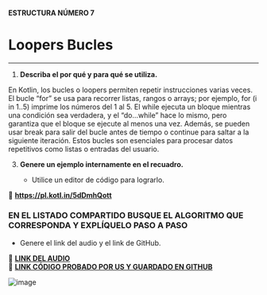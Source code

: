#### ESTRUCTURA NÚMERO 7
# Loopers Bucles

---

1. **Describa el por qué y para qué se utiliza.**
   
En Kotlin, los bucles o loopers permiten repetir instrucciones varias veces. El bucle “for” se usa para recorrer listas, rangos o arrays; por ejemplo, for (i in 1..5) imprime los números del 1 al 5. El while ejecuta un bloque mientras una condición sea verdadera, y el “do...while” hace lo mismo, pero garantiza que el bloque se ejecute al menos una vez. Además, se pueden usar break para salir del bucle antes de tiempo o continue para saltar a la siguiente iteración. Estos bucles son esenciales para procesar datos repetitivos como listas o entradas del usuario.

3. **Genere un ejemplo internamente en el recuadro.**  

   - Utilice un editor de código para lograrlo.  

🔗 **https://pl.kotl.in/5dDmhQott** 

### EN EL LISTADO COMPARTIDO BUSQUE EL ALGORITMO QUE CORRESPONDA Y EXPLÍQUELO PASO A PASO  
- Genere el link del audio y el link de GitHub.  

🔗 **[LINK DEL AUDIO]()**  
🔗 **[LINK CÓDIGO PROBADO POR US Y GUARDADO EN GITHUB]()**

![image](https://github.com/user-attachments/assets/d0e57eb8-d590-4add-86bb-e292a77663b7)

